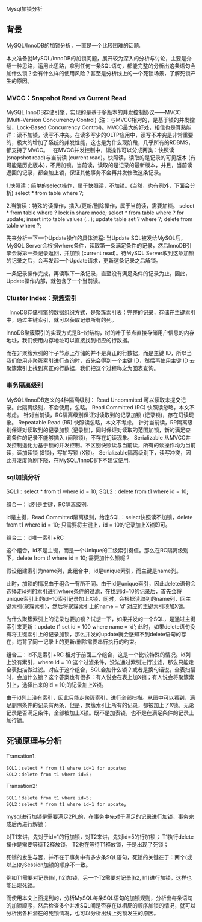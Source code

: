 Mysql加锁分析

## 背景

MySQL/InnoDB的加锁分析，一直是一个比较困难的话题.

本文准备就MySQL/InnoDB的加锁问题，展开较为深入的分析与讨论，主要是介绍一种思路，运用此思路，拿到任何一条SQL语句，都能完整的分析出这条语句会加什么锁？会有什么样的使用风险？甚至是分析线上的一个死锁场景，了解死锁产生的原因。


### MVCC：Snapshot Read vs Current Read

MySQL InnoDB存储引擎，实现的是基于多版本的并发控制协议——MVCC (Multi-Version Concurrency Control) (注：与MVCC相对的，是基于锁的并发控制，Lock-Based Concurrency Control)。MVCC最大的好处，相信也是耳熟能详：读不加锁，读写不冲突。在读多写少的OLTP应用中，读写不冲突是非常重要的，极大的增加了系统的并发性能，这也是为什么现阶段，几乎所有的RDBMS，都支持了MVCC。
 
在MVCC并发控制中，读操作可以分成两类：快照读 (snapshot read)与当前读 (current read)。快照读，读取的是记录的可见版本 (有可能是历史版本)，不用加锁。当前读，读取的是记录的最新版本，并且，当前读返回的记录，都会加上锁，保证其他事务不会再并发修改这条记录。

1.快照读：简单的select操作，属于快照读，不加锁。(当然，也有例外，下面会分析)
select * from table where ?;

2.当前读：特殊的读操作，插入/更新/删除操作，属于当前读，需要加锁。
select * from table where ? lock in share mode;
select * from table where ? for update;
insert into table values (…);
update table set ? where ?;
delete from table where ?;

先来分析一下一个Update操作的具体流程:
当Update SQL被发给MySQL后，MySQL Server会根据where条件，读取第一条满足条件的记录，然后InnoDB引擎会将第一条记录返回，并加锁 (current read)。待MySQL Server收到这条加锁的记录之后，会再发起一个Update请求，更新这条记录之后解锁。

一条记录操作完成，再读取下一条记录，直至没有满足条件的记录为止。因此，Update操作内部，就包含了一个当前读。

### Cluster Index：聚簇索引
 
InnoDB存储引擎的数据组织方式，是聚簇索引表：完整的记录，存储在主键索引中，通过主键索引，就可以获取记录所有的列。

InnoDB聚簇索引的实现方式是B+树结构，树的叶子节点直接存储用户信息的内存地址，我们使用内存地址可以直接找到相应的行数据。

而在非聚簇索引的叶子节点上存储的并不是真正的行数据，而是主键 ID，所以当我们使用非聚簇索引进行查询时，首先会得到一个主键 ID，然后再使用主键 ID 去聚簇索引上找到真正的行数据，我们把这个过程称之为回表查询。

### 事务隔离级别

MySQL/InnoDB定义的4种隔离级别：
Read Uncommited
可以读取未提交记录。此隔离级别，不会使用，忽略。
Read Committed (RC)
快照读忽略，本文不考虑。
针对当前读，RC隔离级别保证对读取到的记录加锁 (记录锁)，存在幻读现象。
Repeatable Read (RR)
快照读忽略，本文不考虑。
针对当前读，RR隔离级别保证对读取到的记录加锁 (记录锁)，同时保证对读取的范围加锁，新的满足查询条件的记录不能够插入 (间隙锁)，不存在幻读现象。
Serializable
从MVCC并发控制退化为基于锁的并发控制。不区别快照读与当前读，所有的读操作均为当前读，读加读锁 (S锁)，写加写锁 (X锁)。
Serializable隔离级别下，读写冲突，因此并发度急剧下降，在MySQL/InnoDB下不建议使用。



### sql加锁分析

SQL1：select * from t1 where id = 10;
SQL2：delete from t1 where id = 10;

组合一：id列是主键，RC隔离级别。

id是主键，Read Committed隔离级别，给定SQL：select快照读不加锁，delete from t1 where id = 10; 只需要将主键上，id = 10的记录加上X锁即可。

组合二：id唯一索引+RC

这个组合，id不是主键，而是一个Unique的二级索引键值。那么在RC隔离级别下，delete from t1 where id = 10; 需要加什么锁呢？

假设组建索引为name列，此组合中，id是unique索引，而主键是name列。

此时，加锁的情况由于组合一有所不同。由于id是unique索引，因此delete语句会选择走id列的索引进行where条件的过滤，在找到id=10的记录后，首先会将unique索引上的id=10索引记录加上X锁，同时，会根据读取到的name列，回主键索引(聚簇索引)，然后将聚簇索引上的name = ‘d’ 对应的主键索引项加X锁。

为什么聚簇索引上的记录也要加锁？试想一下，如果并发的一个SQL，是通过主键索引来更新：update t1 set id = 100 where name = ‘d’; 此时，如果delete语句没有将主键索引上的记录加锁，那么并发的update就会感知不到delete语句的存在，违背了同一记录上的更新/删除需要串行执行的约束。

组合三：id不是索引+RC
相对于前面三个组合，这是一个比较特殊的情况。id列上没有索引，where id = 10;这个过滤条件，没法通过索引进行过滤，那么只能走全表扫描做过滤。对应于这个组合，SQL会加什么锁？或者是换句话说，全表扫描时，会加什么锁？这个答案也有很多：有人说会在表上加X锁；有人说会将聚簇索引上，选择出来的id = 10;的记录加上X锁。

由于id列上没有索引，因此只能走聚簇索引，进行全部扫描。从图中可以看到，满足删除条件的记录有两条，但是，聚簇索引上所有的记录，都被加上了X锁。无论记录是否满足条件，全部被加上X锁。既不是加表锁，也不是在满足条件的记录上加行锁。


## 死锁原理与分析

Transation1:
```
SQL1：select * from t1 where id=1 for update;
SQL2：delete from t1 where id=5;
```

Transation2:
```
SQL1：delete from t1 where id=5;
SQL2：select * from t1 where id=1 for update;
```

mysql进行加锁是需要满足2PL的，在事务中先对于满足的记录进行加锁，事务完成后再进行解锁；

对T1来讲，先对于id=1的行加锁，对T2来讲，先对id=5的行加锁；
T1执行delete操作是需要等待T2释放锁， T2也在等待T1释放锁，于是出现了死锁；

死锁的发生与否，并不在于事务中有多少条SQL语句，死锁的关键在于：两个(或以上)的Session加锁的顺序不一致。

例如T1需要对记录[h1, h2]加锁，另一个T2需要对记录[h2, h1]进行加锁，这样也能出现死锁。

而使用本文上面提到的，分析MySQL每条SQL语句的加锁规则，分析出每条语句的加锁顺序，然后检查多个并发SQL间是否存在以相反的顺序加锁的情况，就可以分析出各种潜在的死锁情况，也可以分析出线上死锁发生的原因。
